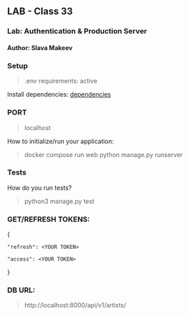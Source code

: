 ## LAB - Class 33

### Lab: Authentication & Production Server

#### Author: Slava Makeev

### Setup

>.env requirements: active

Install dependencies: [dependencies](requirements.txt)

### PORT
>localhost

How to initialize/run your application:

> docker compose run web python manage.py runserver


### Tests

How do you run tests?

>python3 manage.py test
 
 
 ### GET/REFRESH TOKENS:
 
{

    "refresh": <YOUR TOKEN>

    "access": <YOUR TOKEN>
}

### DB URL:

> http://localhost:8000/api/v1/artists/ 
